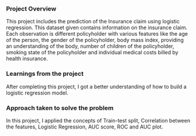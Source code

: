 ### Project Overview

 This project includes the prediction of the Insurance claim using logistic regression. This dataset given contains information on the insurance claim. Each observation is different policyholder with various features like the age of the person, the gender of the policyholder, body mass index, providing an understanding of the body, number of children of the policyholder, smoking state of the policyholder and individual medical costs billed by health insurance.


### Learnings from the project

 After completing this project, I got a better understanding of how to build a logistic regression model.


### Approach taken to solve the problem

 In this project, I applied the concepts of Train-test split, Correlation between the features, Logistic Regression, AUC score, ROC and AUC plot.


